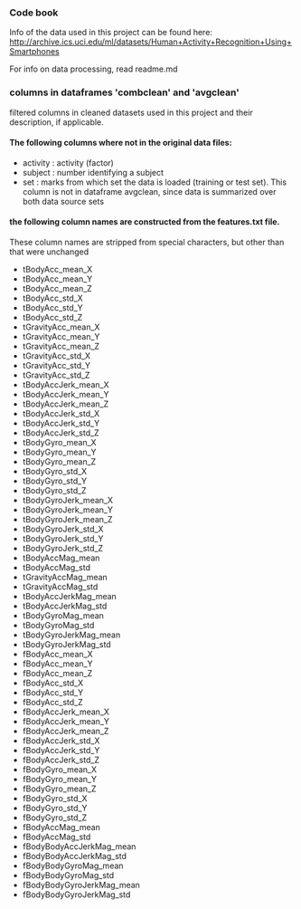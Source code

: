 ### Code book
Info of the data used in this project can be found here:
http://archive.ics.uci.edu/ml/datasets/Human+Activity+Recognition+Using+Smartphones

For info on data processing, read readme.md

### columns in dataframes 'combclean' and 'avgclean'
filtered columns in cleaned datasets used in this project and their description, if applicable.
#### The following columns where not in the original data files:
* activity : activity (factor)
* subject : number identifying a subject
* set : marks from which set the data is loaded (training or test set). This column is not in dataframe avgclean, since data is summarized over both data source sets

#### the following column names are constructed from the features.txt file.
These column names are stripped from special characters, but other than that were unchanged
* tBodyAcc_mean_X 
* tBodyAcc_mean_Y 
* tBodyAcc_mean_Z 
* tBodyAcc_std_X 
* tBodyAcc_std_Y 
* tBodyAcc_std_Z 
* tGravityAcc_mean_X 
* tGravityAcc_mean_Y 
* tGravityAcc_mean_Z 
* tGravityAcc_std_X 
* tGravityAcc_std_Y 
* tGravityAcc_std_Z 
* tBodyAccJerk_mean_X 
* tBodyAccJerk_mean_Y 
* tBodyAccJerk_mean_Z 
* tBodyAccJerk_std_X 
* tBodyAccJerk_std_Y 
* tBodyAccJerk_std_Z 
* tBodyGyro_mean_X 
* tBodyGyro_mean_Y 
* tBodyGyro_mean_Z 
* tBodyGyro_std_X 
* tBodyGyro_std_Y 
* tBodyGyro_std_Z 
* tBodyGyroJerk_mean_X 
* tBodyGyroJerk_mean_Y 
* tBodyGyroJerk_mean_Z 
* tBodyGyroJerk_std_X 
* tBodyGyroJerk_std_Y 
* tBodyGyroJerk_std_Z 
* tBodyAccMag_mean 
* tBodyAccMag_std 
* tGravityAccMag_mean 
* tGravityAccMag_std 
* tBodyAccJerkMag_mean 
* tBodyAccJerkMag_std 
* tBodyGyroMag_mean 
* tBodyGyroMag_std 
* tBodyGyroJerkMag_mean 
* tBodyGyroJerkMag_std 
* fBodyAcc_mean_X 
* fBodyAcc_mean_Y 
* fBodyAcc_mean_Z 
* fBodyAcc_std_X 
* fBodyAcc_std_Y 
* fBodyAcc_std_Z 
* fBodyAccJerk_mean_X 
* fBodyAccJerk_mean_Y 
* fBodyAccJerk_mean_Z 
* fBodyAccJerk_std_X 
* fBodyAccJerk_std_Y 
* fBodyAccJerk_std_Z 
* fBodyGyro_mean_X 
* fBodyGyro_mean_Y 
* fBodyGyro_mean_Z 
* fBodyGyro_std_X 
* fBodyGyro_std_Y 
* fBodyGyro_std_Z 
* fBodyAccMag_mean 
* fBodyAccMag_std 
* fBodyBodyAccJerkMag_mean 
* fBodyBodyAccJerkMag_std 
* fBodyBodyGyroMag_mean 
* fBodyBodyGyroMag_std 
* fBodyBodyGyroJerkMag_mean 
* fBodyBodyGyroJerkMag_std
